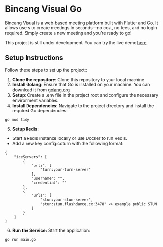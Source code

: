 # Bincang Visual Go

Bincang Visual is a web-based meeting platform built with Flutter and Go. It allows users to create meetings in seconds—no cost, no fees, and no login required. Simply create a new meeting and you’re ready to go!

This project is still under development.
You can try the live demo [here](https://bakwanx.github.io/bincang-visual-web/)

## Setup Instructions

Follow these steps to set up the project::

1. **Clone the repository**: Clone this repository to your local machine
2. **Install Golang**: Ensure that Go is installed on your machine. You can download it from [golang.org](https://go.dev/dl/)
3. **Setup**: Create a .env file in the project root and configure the necessary environment variables.
4. **Install Dependencies**: Navigate to the project directory and install the required Go dependencies:

```
go mod tidy
```

5. **Setup Redis**:

- Start a Redis instance locally or use Docker to run Redis.
- Add a new key config:coturn with the following format:

```
{
    "iceServers": [
        {
            "urls": [
                "turn:your-turn-server"
            ],
            "username": "",
            "credential": ""
        },
        {
            "urls": [
                "stun:your-stun-server",
                "stun:stun.flashdance.cx:3478" => example public STUN
            ]
        }
    ]
}
```

6. **Run the Service:** Start the application:

```
go run main.go

```

